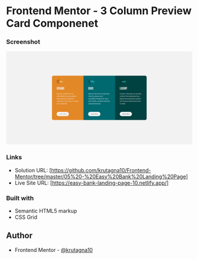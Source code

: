 # Frontend Mentor - 3 Column Preview Card Componenet

### Screenshot

![](Screenshot/Screenshot.png)

### Links

- Solution URL: [https://github.com/krutagna10/Frontend-Mentor/tree/master/05%20-%20Easy%20Bank%20Landing%20Page]
- Live Site URL: [https://easy-bank-landing-page-10.netlify.app/]

### Built with

- Semantic HTML5 markup
- CSS Grid

## Author
- Frontend Mentor - [@krutagna10](https://www.frontendmentor.io/profile/krutagna10)



